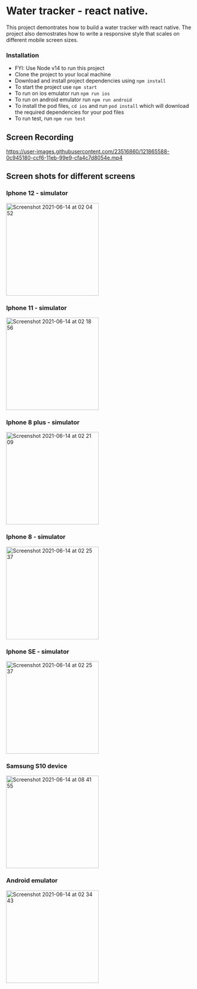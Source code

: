 # Water tracker - react native.

This project demontrates how to build a water tracker with react native. The project also demostrates how to write a responsive style that scales on different mobile screen sizes.

### Installation
- FYI: Use Node v14 to run this project
- Clone the project to your local machine
- Download and install project dependencies using `npm install`
- To start the project use `npm start`
- To run on ios emulator run `npm run ios`
- To run on android emulator run `npm run android`
- To install the pod files, `cd ios` and run `pod install` which will download the required dependencies for your pod files
- To run test, run `npm run test`

## Screen Recording

https://user-images.githubusercontent.com/23516860/121865588-0c945180-ccf6-11eb-99e9-cfa4c7d8054e.mp4

## Screen shots for different screens

### Iphone 12 - simulator

<img width="250" alt="Screenshot 2021-06-14 at 02 04 52" src="https://user-images.githubusercontent.com/23516860/121854589-47908800-ccea-11eb-9410-503407d6b723.png">

### Iphone 11 - simulator

<img width="250" alt="Screenshot 2021-06-14 at 02 18 56" src="https://user-images.githubusercontent.com/23516860/121854662-5bd48500-ccea-11eb-9ecf-cc7fbb83281c.png">

### Iphone 8 plus - simulator

<img width="250" alt="Screenshot 2021-06-14 at 02 21 09" src="https://user-images.githubusercontent.com/23516860/121854742-76a6f980-ccea-11eb-9071-7fba9452057a.png">

### Iphone 8 - simulator

<img width="250" alt="Screenshot 2021-06-14 at 02 25 37" src="https://user-images.githubusercontent.com/23516860/121854807-8d4d5080-ccea-11eb-940a-b0962024fbe9.png">

### Iphone SE - simulator

<img width="250" alt="Screenshot 2021-06-14 at 02 25 37" src="https://user-images.githubusercontent.com/23516860/121855083-ddc4ae00-ccea-11eb-8467-b990fac55b44.png">

### Samsung S10 device

<img width="250" alt="Screenshot 2021-06-14 at 08 41 55" src="https://user-images.githubusercontent.com/23516860/121856578-8c1d2300-ccec-11eb-97ea-0bba158781a4.png">

### Android emulator

<img width="250" alt="Screenshot 2021-06-14 at 02 34 43" src="https://user-images.githubusercontent.com/23516860/121855775-a1458200-cceb-11eb-88f8-fb02ac177531.png">
